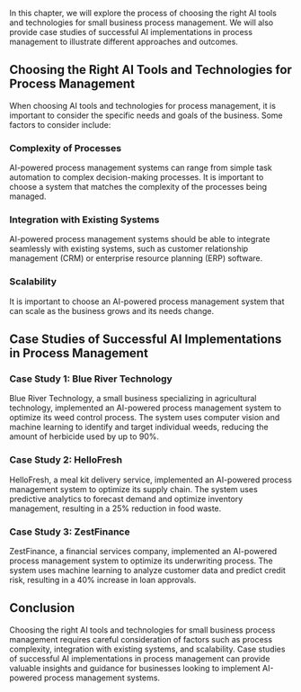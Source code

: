 
In this chapter, we will explore the process of choosing the right AI tools and technologies for small business process management. We will also provide case studies of successful AI implementations in process management to illustrate different approaches and outcomes.

Choosing the Right AI Tools and Technologies for Process Management
-------------------------------------------------------------------

When choosing AI tools and technologies for process management, it is important to consider the specific needs and goals of the business. Some factors to consider include:

### Complexity of Processes

AI-powered process management systems can range from simple task automation to complex decision-making processes. It is important to choose a system that matches the complexity of the processes being managed.

### Integration with Existing Systems

AI-powered process management systems should be able to integrate seamlessly with existing systems, such as customer relationship management (CRM) or enterprise resource planning (ERP) software.

### Scalability

It is important to choose an AI-powered process management system that can scale as the business grows and its needs change.

Case Studies of Successful AI Implementations in Process Management
-------------------------------------------------------------------

### Case Study 1: Blue River Technology

Blue River Technology, a small business specializing in agricultural technology, implemented an AI-powered process management system to optimize its weed control process. The system uses computer vision and machine learning to identify and target individual weeds, reducing the amount of herbicide used by up to 90%.

### Case Study 2: HelloFresh

HelloFresh, a meal kit delivery service, implemented an AI-powered process management system to optimize its supply chain. The system uses predictive analytics to forecast demand and optimize inventory management, resulting in a 25% reduction in food waste.

### Case Study 3: ZestFinance

ZestFinance, a financial services company, implemented an AI-powered process management system to optimize its underwriting process. The system uses machine learning to analyze customer data and predict credit risk, resulting in a 40% increase in loan approvals.

Conclusion
----------

Choosing the right AI tools and technologies for small business process management requires careful consideration of factors such as process complexity, integration with existing systems, and scalability. Case studies of successful AI implementations in process management can provide valuable insights and guidance for businesses looking to implement AI-powered process management systems.
